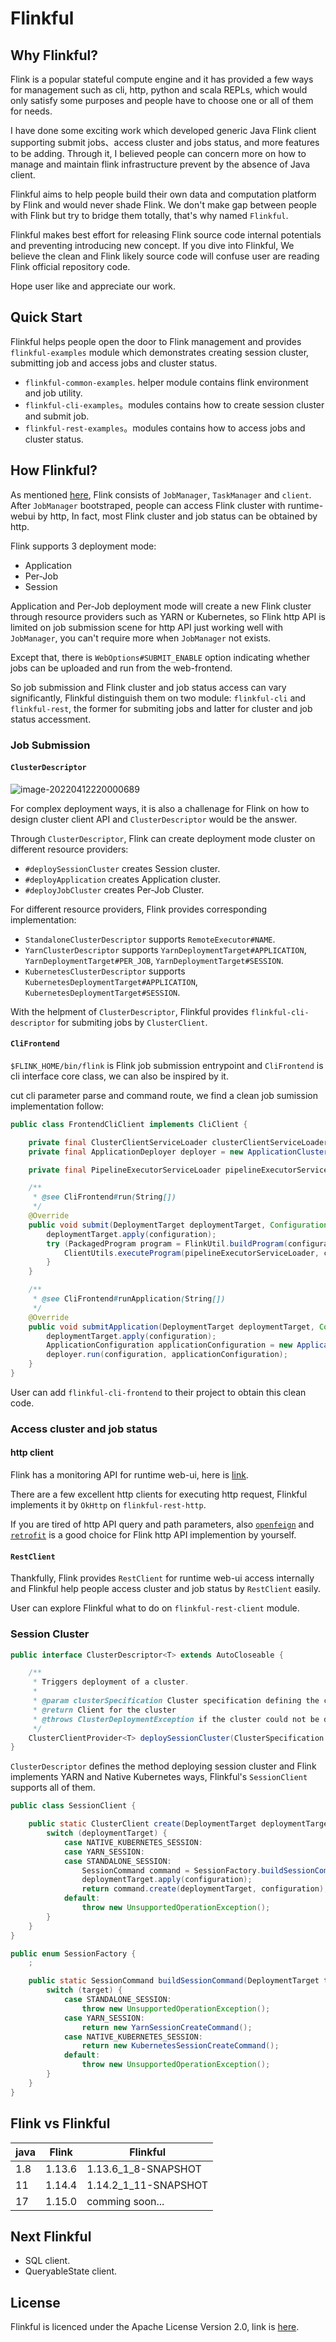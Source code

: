 # Flinkful

## Why Flinkful?

Flink is a popular stateful compute engine and it has provided a few ways for management such as cli, http, python and scala REPLs,  which would only satisfy some purposes and people have to choose one or  all of them for needs.

I have done some exciting work which developed generic Java Flink client supporting submit jobs、access cluster  and jobs status, and more features to be adding. Through it, I believed people can concern more on how to manage and maintain flink infrastructure prevent by the absence of Java client.

Flinkful aims to help people build their own data and computation platform by Flink and would never shade Flink. We don't make gap between people with Flink but try to bridge them totally, that's why named `Flinkful`.

Flinkful makes best effort for releasing Flink source code internal potentials and preventing introducing new concept. If you dive into Flinkful, We believe the clean and Flink likely source code will confuse user are reading Flink official repository code.

Hope user like and appreciate our work.

## Quick Start

Flinkful helps people open the door to Flink management and provides `flinkful-examples` module which demonstrates creating session cluster, submitting job and access jobs and cluster status.

* `flinkful-common-examples`. helper module contains flink environment and job utility. 
* `flinkful-cli-examples`。modules contains how to create session cluster and submit job.
* `flinkful-rest-examples`。modules contains how to access jobs and cluster status.

## How Flinkful?

As mentioned [here](https://nightlies.apache.org/flink/flink-docs-release-1.14/docs/deployment/overview/), Flink consists of `JobManager`, `TaskManager` and `client`. After `JobManager` bootstraped, people can access Flink cluster with runtime-webui by http, In fact, most Flink cluster and job status can be obtained by http.

Flink supports 3 deployment mode:

* Application
* Per-Job
* Session

Application and Per-Job deployment mode will create a new Flink cluster through resource providers such as YARN or Kubernetes, so Flink http API is limited on job submission scene for http API just working well  with `JobManager`, you can't require more when `JobManager` not exists.

Except that, there is `WebOptions#SUBMIT_ENABLE` option indicating whether jobs can be uploaded and run from the web-frontend.

So job submission and Flink cluster and job status access can vary significantly, Flinkful distinguish them on two module: `flinkful-cli` and `flinkful-rest`, the former for submiting jobs and latter for cluster and job status accessment.

### Job Submission

#### `ClusterDescriptor`

![image-20220412220000689](README.assets/image-20220412220000689.png)

For complex deployment ways, it is also a challenage for Flink on how to design cluster client API and `ClusterDescriptor` would be the answer.

Through `ClusterDescriptor`, Flink can create deployment mode cluster on different resource providers:

* `#deploySessionCluster` creates Session cluster.
* `#deployApplication` creates Application cluster.
* `#deployJobCluster` creates Per-Job Cluster.

For different resource providers, Flink provides corresponding implementation:

* `StandaloneClusterDescriptor` supports `RemoteExecutor#NAME`.
* `YarnClusterDescriptor` supports `YarnDeploymentTarget#APPLICATION`, `YarnDeploymentTarget#PER_JOB`, `YarnDeploymentTarget#SESSION`.
* `KubernetesClusterDescriptor` supports `KubernetesDeploymentTarget#APPLICATION`, `KubernetesDeploymentTarget#SESSION`.

With the helpment of `ClusterDescriptor`, Flinkful provides `flinkful-cli-descriptor` for submiting jobs by `ClusterClient`.

#### `CliFrontend`

`$FLINK_HOME/bin/flink` is Flink job submission entrypoint and `CliFrontend` is cli interface core class, we can also be inspired by it.

cut cli parameter parse and command route, we find a clean job sumission implementation follow:

```java
public class FrontendCliClient implements CliClient {

    private final ClusterClientServiceLoader clusterClientServiceLoader = new DefaultClusterClientServiceLoader();
    private final ApplicationDeployer deployer = new ApplicationClusterDeployer(clusterClientServiceLoader);

    private final PipelineExecutorServiceLoader pipelineExecutorServiceLoader = new DefaultExecutorServiceLoader();

    /**
     * @see CliFrontend#run(String[])
     */
    @Override
    public void submit(DeploymentTarget deploymentTarget, Configuration configuration, PackageJarJob job) throws Exception {
        deploymentTarget.apply(configuration);
        try (PackagedProgram program = FlinkUtil.buildProgram(configuration, job)) {
            ClientUtils.executeProgram(pipelineExecutorServiceLoader, configuration, program, false, false);
        }
    }

    /**
     * @see CliFrontend#runApplication(String[])
     */
    @Override
    public void submitApplication(DeploymentTarget deploymentTarget, Configuration configuration, PackageJarJob job) throws Exception {
        deploymentTarget.apply(configuration);
        ApplicationConfiguration applicationConfiguration = new ApplicationConfiguration(job.getProgramArgs(), job.getEntryPointClass());
        deployer.run(configuration, applicationConfiguration);
    }
}
```

User can add `flinkful-cli-frontend` to their project to obtain this clean code.

### Access cluster and job status

#### http client

Flink has a monitoring API  for runtime web-ui, here is [link](https://nightlies.apache.org/flink/flink-docs-release-1.14/docs/ops/rest_api/).

There are a few excellent http clients for executing http request, Flinkful implements it by `OkHttp` on `flinkful-rest-http`.

If you are tired of http API query and path parameters, also [`openfeign`](https://github.com/spring-cloud/spring-cloud-openfeign) and [`retrofit`](https://github.com/square/retrofit) is a good choice for Flink http API implemention by yourself.

#### `RestClient`

Thankfully, Flink provides `RestClient` for runtime web-ui access internally and Flinkful help people access cluster and job status by `RestClient` easily.

User can explore Flinkful what to do on `flinkful-rest-client` module.

### Session Cluster

```java
public interface ClusterDescriptor<T> extends AutoCloseable {

    /**
     * Triggers deployment of a cluster.
     *
     * @param clusterSpecification Cluster specification defining the cluster to deploy
     * @return Client for the cluster
     * @throws ClusterDeploymentException if the cluster could not be deployed
     */
    ClusterClientProvider<T> deploySessionCluster(ClusterSpecification clusterSpecification) throws ClusterDeploymentException;
}
```

`ClusterDescriptor` defines the method deploying session cluster and Flink implements YARN and Native Kubernetes ways, Flinkful's `SessionClient` supports all of them.

```java
public class SessionClient {

    public static ClusterClient create(DeploymentTarget deploymentTarget, Configuration configuration) throws Exception {
        switch (deploymentTarget) {
            case NATIVE_KUBERNETES_SESSION:
            case YARN_SESSION:
            case STANDALONE_SESSION:
                SessionCommand command = SessionFactory.buildSessionCommand(deploymentTarget);
                deploymentTarget.apply(configuration);
                return command.create(deploymentTarget, configuration);
            default:
                throw new UnsupportedOperationException();
        }
    }
}

public enum SessionFactory {
    ;

    public static SessionCommand buildSessionCommand(DeploymentTarget target) {
        switch (target) {
            case STANDALONE_SESSION:
                throw new UnsupportedOperationException();
            case YARN_SESSION:
                return new YarnSessionCreateCommand();
            case NATIVE_KUBERNETES_SESSION:
                return new KubernetesSessionCreateCommand();
            default:
                throw new UnsupportedOperationException();
        }
    }
}
```

## Flink vs Flinkful

| java | Flink  | Flinkful             |
| ---- | ------ | -------------------- |
| 1.8  | 1.13.6 | 1.13.6_1_8-SNAPSHOT  |
| 11   | 1.14.4 | 1.14.2_1_11-SNAPSHOT |
| 17   | 1.15.0 | comming soon...      |

## Next Flinkful

* SQL client.
* QueryableState client.

## License

Flinkful is licenced under the Apache License Version 2.0, link is [here](https://www.apache.org/licenses/LICENSE-2.0.txt).